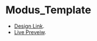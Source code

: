 # Modus_Template
- [Design Link](https://www.graphberry.com/item/modus-free-bootstrap-single-page-portfolio-template).
- [Live Preveiw](https://ahmmedadel.github.io/Modus-Template/).
